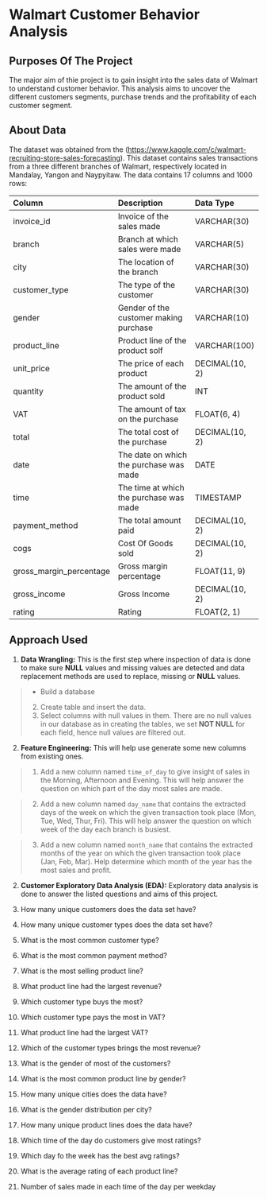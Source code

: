 # Walmart Customer Behavior Analysis

## Purposes Of The Project

The major aim of thie project is to gain insight into the sales data of Walmart to understand customer behavior. This analysis aims to uncover the different customers segments, purchase trends and the profitability of each customer segment.
 

## About Data

The dataset was obtained from the (https://www.kaggle.com/c/walmart-recruiting-store-sales-forecasting).
This dataset contains sales transactions from a three different branches of Walmart, respectively located in Mandalay, Yangon and Naypyitaw. The data contains 17 columns and 1000 rows:

| Column                  | Description                             | Data Type      |
| :---------------------- | :-------------------------------------- | :------------- |
| invoice_id              | Invoice of the sales made               | VARCHAR(30)    |
| branch                  | Branch at which sales were made         | VARCHAR(5)     |
| city                    | The location of the branch              | VARCHAR(30)    |
| customer_type           | The type of the customer                | VARCHAR(30)    |
| gender                  | Gender of the customer making purchase  | VARCHAR(10)    |
| product_line            | Product line of the product solf        | VARCHAR(100)   |
| unit_price              | The price of each product               | DECIMAL(10, 2) |
| quantity                | The amount of the product sold          | INT            |
| VAT                 | The amount of tax on the purchase       | FLOAT(6, 4)    |
| total                   | The total cost of the purchase          | DECIMAL(10, 2) |
| date                    | The date on which the purchase was made | DATE           |
| time                    | The time at which the purchase was made | TIMESTAMP      |
| payment_method                 | The total amount paid                   | DECIMAL(10, 2) |
| cogs                    | Cost Of Goods sold                      | DECIMAL(10, 2) |
| gross_margin_percentage | Gross margin percentage                 | FLOAT(11, 9)   |
| gross_income            | Gross Income                            | DECIMAL(10, 2) |
| rating                  | Rating                                  | FLOAT(2, 1)    |



## Approach Used

1. **Data Wrangling:** This is the first step where inspection of data is done to make sure **NULL** values and missing values are detected and data replacement methods are used to replace, missing or **NULL** values.

> * Build a database
> 2. Create table and insert the data.
> 3. Select columns with null values in them. There are no null values in our database as in creating the tables, we set **NOT NULL** for each field, hence null values are filtered out.

2. **Feature Engineering:** This will help use generate some new columns from existing ones.

> 1. Add a new column named `time_of_day` to give insight of sales in the Morning, Afternoon and Evening. This will help answer the question on which part of the day most sales are made.

> 2. Add a new column named `day_name` that contains the extracted days of the week on which the given transaction took place (Mon, Tue, Wed, Thur, Fri). This will help answer the question on which week of the day each branch is busiest.

> 3. Add a new column named `month_name` that contains the extracted months of the year on which the given transaction took place (Jan, Feb, Mar). Help determine which month of the year has the most sales and profit.

2. **Customer Exploratory Data Analysis (EDA):** Exploratory data analysis is done to answer the listed questions and aims of this project.

1. How many unique customers does the data set have?
2. How many unique customer types does the data set have?
3. What is the most common customer type?
4. What is the most common payment method?
5. What is the most selling product line?
6. What product line had the largest revenue?
7. Which customer type buys the most?
8. Which customer type pays the most in VAT?
9. What product line had the largest VAT?
10. Which of the customer types brings the most revenue?
11. What is the gender of most of the customers?
12. What is the most common product line by gender?
13. How many unique cities does the data have?
14. What is the gender distribution per city?
15. How many unique product lines does the data have?
16. Which time of the day do customers give most ratings?
17. Which day fo the week has the best avg ratings?
18. What is the average rating of each product line?
19. Number of sales made in each time of the day per weekday
   


